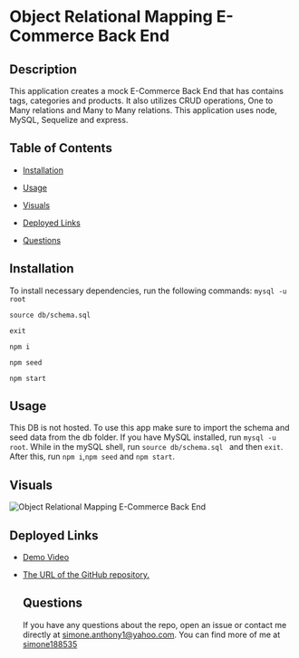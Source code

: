 # Object Relational Mapping E-Commerce Back End

  ## Description
  This application creates a mock E-Commerce Back End that has contains tags, categories and products. It also utilizes CRUD operations, One to Many relations and Many to Many relations. This application uses node, MySQL, Sequelize and express.

  ## Table of Contents

  * [Installation](#installation)

  * [Usage](#usage)

  * [Visuals](#visuals)

  * [Deployed Links](#deployed-links)

  * [Questions](#questions)


  ## Installation

  To install necessary dependencies, run the following commands:
  ```mysql -u root```

  ```source db/schema.sql```

  ```exit```

  ```npm i```

  ```npm seed```

  ```npm start```

  ## Usage

  This DB is not hosted. To use this app make sure to import the schema and seed data from the db folder.  If you have MySQL installed, run ```mysql -u root```. While in the mySQL shell, run ```source db/schema.sql ``` and then ```exit```. After this, run ``` npm i ```,``` npm seed ``` and ``` npm start ```.

## Visuals
  ![Object Relational Mapping E-Commerce Back End](./assets/e-commerce.png)

## Deployed Links

* [Demo Video](https://watch.screencastify.com/v/f7LVUXWYmQbn6hXOrmiu)

* [The URL of the GitHub repository.](https://github.com/simone188535/Object-Relational-Mapping-E-Commerce-Back-End)
  ## Questions

  If you have any questions about the repo, open
  an issue or contact me directly at simone.anthony1@yahoo.com. You
  can find more of me at [simone188535](https://github.com/simone188535)
